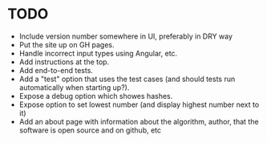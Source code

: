 TODO
====

* Include version number somewhere in UI, preferably in DRY way
* Put the site up on GH pages.
* Handle incorrect input types using Angular, etc.
* Add instructions at the top.
* Add end-to-end tests.
* Add a "test" option that uses the test cases (and should tests
  run automatically when starting up?).
* Expose a debug option which showes hashes.
* Expose option to set lowest number (and display highest number next to it)
* Add an about page with information about the algorithm, author,
  that the software is open source and on github, etc
